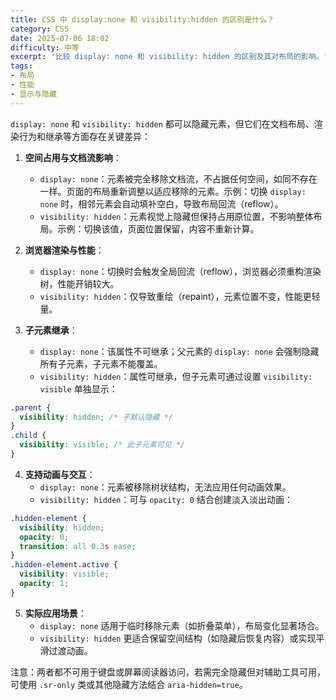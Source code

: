 ```yaml
---
title: CSS 中 display:none 和 visibility:hidden 的区别是什么？
category: CSS
date: 2025-07-06 18:02
difficulty: 中等
excerpt: '比较 display: none 和 visibility: hidden 的区别及其对布局的影响。'
tags:
- 布局
- 性能
- 显示与隐藏
---
```

`display: none` 和 `visibility: hidden` 都可以隐藏元素，但它们在文档布局、渲染行为和继承等方面存在关键差异：

1. **空间占用与文档流影响**：
   - `display: none`：元素被完全移除文档流，不占据任何空间，如同不存在一样。页面的布局重新调整以适应移除的元素。示例：切换 `display: none` 时，相邻元素会自动填补空白，导致布局回流（reflow）。
   - `visibility: hidden`：元素视觉上隐藏但保持占用原位置，不影响整体布局。示例：切换该值，页面位置保留，内容不重新计算。

2. **浏览器渲染与性能**：
   - `display: none`：切换时会触发全局回流（reflow），浏览器必须重构渲染树，性能开销较大。 
   - `visibility: hidden`：仅导致重绘（repaint），元素位置不变，性能更轻量。

3. **子元素继承**：
   - `display: none`：该属性不可继承；父元素的 `display: none` 会强制隐藏所有子元素，子元素不能覆盖。
   - `visibility: hidden`：属性可继承，但子元素可通过设置 `visibility: visible` 单独显示：
```css
.parent {
  visibility: hidden; /* 子默认隐藏 */
}
.child {
  visibility: visible; /* 此子元素可见 */
}
```

4. **支持动画与交互**：
   - `display: none`：元素被移除树状结构，无法应用任何动画效果。 
   - `visibility: hidden`：可与 `opacity: 0` 结合创建淡入淡出动画：
```css
.hidden-element {
  visibility: hidden;
  opacity: 0;
  transition: all 0.3s ease;
}
.hidden-element.active {
  visibility: visible;
  opacity: 1;
}
```

5. **实际应用场景**：
   - `display: none` 适用于临时移除元素（如折叠菜单），布局变化显著场合。
   - `visibility: hidden` 更适合保留空间结构（如隐藏后恢复内容）或实现平滑过渡动画。

注意：两者都不可用于键盘或屏幕阅读器访问，若需完全隐藏但对辅助工具可用，可使用 `.sr-only` 类或其他隐藏方法结合 `aria-hidden=true`。
